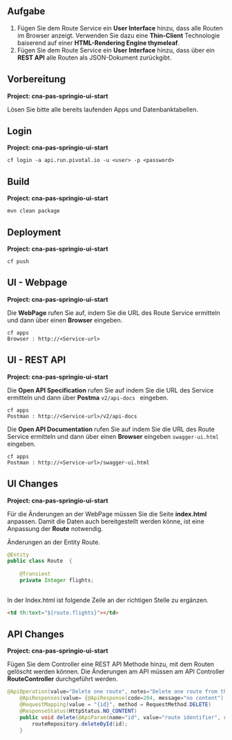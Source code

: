 ## Aufgabe  



1. Fügen Sie dem Route Service ein **User Interface** hinzu, dass alle Routen im Browser anzeigt. 
Verwenden Sie dazu eine **Thin-Client** Technologie baiserend auf einer **HTML-Rendering Engine thymeleaf**. 
2. Fügen Sie dem Route Service ein **User Interface** hinzu, dass über ein **REST API** alle Routen als JSON-Dokument 
zurückgibt. 


## Vorbereitung  
**Project: cna-pas-springio-ui-start**

Lösen Sie bitte alle bereits laufenden Apps und Datenbanktabellen.


## Login 
**Project: cna-pas-springio-ui-start**


```
cf login -a api.run.pivotal.io -u <user> -p <password> 

```

## Build 
**Project: cna-pas-springio-ui-start**

```
mvn clean package

```

## Deployment 
**Project: cna-pas-springio-ui-start**

```
cf push 

```


## UI - Webpage 
**Project: cna-pas-springio-ui-start**

Die **WebPage** rufen Sie auf, indem Sie die URL des Route Service ermitteln und dann über einen **Browser** eingeben. 

 
```
cf apps
Browser : http://<Service-url> 

```
## UI - REST API  
**Project: cna-pas-springio-ui-start**

Die **Open API Specification** rufen Sie auf indem Sie die URL des Service ermitteln und dann über **Postma** ``v2/api-docs `` eingeben. 


```
cf apps
Postman : http://<Service-url>/v2/api-docs

```

 

Die **Open API Documentation** rufen Sie auf indem Sie die URL des Route Service ermitteln und dann über einen **Browser** eingeben ``swagger-ui.html `` eingeben. 


```
cf apps
Postman : http://<Service-url>/swagger-ui.html

```

## UI Changes 
**Project: cna-pas-springio-ui-start**

Für die Änderungen an der WebPage müssen Sie die Seite **index.html** anpassen. 
Damit die Daten auch bereitgestellt werden könne, ist eine Anpassung der **Route** notwendig.  


Änderungen an der Entity Route.

```java
@Entity
public class Route  {
	
	@Transient
	private Integer flights;
	
```



In der Index.html ist folgende Zeile an der richtigen Stelle zu ergänzen.
 
```html
<td th:text="${route.flights}"></td>
```

## API Changes 
**Project: cna-pas-springio-ui-start**

Fügen Sie dem Controller eine REST API Methode hinzu, mit dem Routen gelöscht werden können. 
Die Änderungen am API müssen am API Controller **RouteController** durchgeführt werden. 

```java
@ApiOperation(value="Delete one route", notes="Delete one route from the repository", nickname="getAll", response=Void.class)
	@ApiResponses(value= {@ApiResponse(code=204, message="no content"), @ApiResponse(code=400, message="can't access routes ",response=Error.class) })
	@RequestMapping(value = "{id}", method = RequestMethod.DELETE)
	@ResponseStatus(HttpStatus.NO_CONTENT)
    public void delete(@ApiParam(name="id", value="route identifier", required=true, type="Long") @PathVariable(value = "id") Long id) {
		routeRepository.deleteById(id);
	}
```



